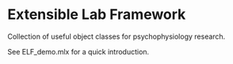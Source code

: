 # Extensible Lab Framework

Collection of useful object classes for psychophysiology research.

See ELF_demo.mlx for a quick introduction.
